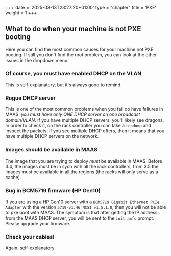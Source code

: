 +++
date = '2025-03-13T23:27:20+01:00'
type = "chapter"
title = 'PXE'
weight = 1
+++

## What to do when your machine is not PXE booting

Here you can find the most common causes for your machine not PXE booting. If still you don't find the root problem, you can look at the other issues in the dropdown menu. 

### Of course, you must have enabled DHCP on the VLAN

This is self-explanatory, but it's always good to remind. 

### Rogue DHCP server

This is one of the most common problems when you fail do have failures in MAAS: *you must have only ONE DHCP server on one broadcast domain/VLAN*. If you have multiple DHCP servers, you'll likely see dragons. In order to check it, on the rack controller you can take a `tcpdump` and inspect the packets: if you see multiple DHCP offers, then it means that you have multiple DHCP servers on the network. 

### Images should be available in MAAS

The image that you are trying to deploy *must* be available in MAAS. Before 3.4, the images must be in sych with all the rack controllers, from 3.5 the images must be available in all the regions (the racks will only serve as a cache). 

### Bug in BCM5719 firmware (HP Gen10)

If you are using a HP Gen10 server with a `BCM5719 Gigabit Ethernet PCIe Adapter` with the version `5719-v1.46 NCSI v1.5.1.0`, then you will not be able to pxe boot with MAAS. The symptom is that after getting the IP address from the MAAS DHCP server, you will be sent to the `initramfs` prompt. Please upgrade your firmware. 

### Check your cables!

Again, self-explanatory.
